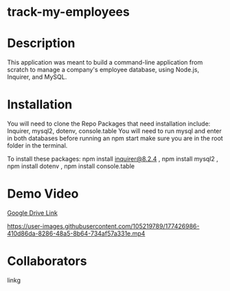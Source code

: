# track-my-employees

# Description

This application was meant to build a command-line application from scratch to manage a company's employee database, using Node.js, Inquirer, and MySQL. 

# Installation

You will need to clone the Repo
Packages that need installation include: Inquirer, mysql2, dotenv, console.table
You will need to run mysql and enter in both databases before running an npm start make sure you are in the root folder in the terminal.

To install these packages:
npm install inquirer@8.2.4 , npm install mysql2 , npm install dotenv , npm install console.table

# Demo Video

[Google Drive Link](https://drive.google.com/file/d/1pd7GXtkJn5o5D3JjuM5uiGFJpaWu2iMA/view)


https://user-images.githubusercontent.com/105219789/177426986-410d86da-8286-48a5-8b64-734af57a331e.mp4


# Collaborators
linkg
